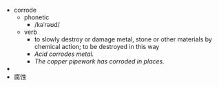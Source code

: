 - corrode
	- phonetic
		- /kəˈrəʊd/
	- verb
		- to slowly destroy or damage metal, stone or other materials by chemical action; to be destroyed in this way
		- *Acid corrodes metal.*
		- *The copper pipework has corroded in places.*
-
- 腐蚀